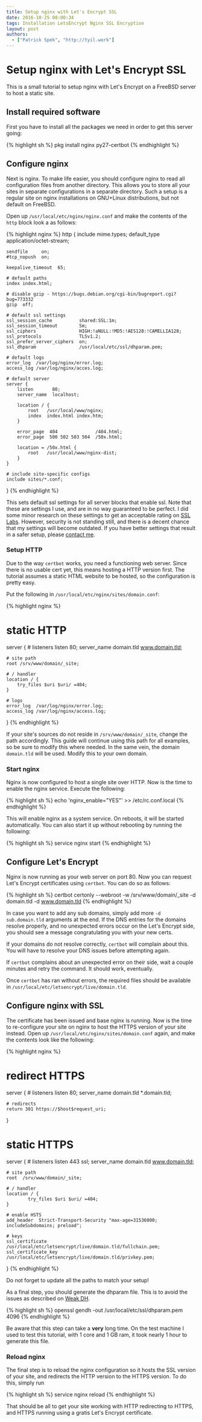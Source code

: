 ```yaml
---
title: Setup nginx with Let's Encrypt SSL
date: 2016-10-25 08:00:34
tags: Installation LetsEncrypt Nginx SSL Encryption
layout: post
authors:
  - ["Patrick Spek", "http://tyil.work"]
---
```


# Setup nginx with Let's Encrypt SSL
This is a small tutorial to setup nginx with Let's Encrypt on a FreeBSD server
to host a static site.

## Install required software
First you have to install all the packages we need in order to get this server
going:

{% highlight sh %}
pkg install nginx py27-certbot
{% endhighlight %}

## Configure nginx
Next is nginx. To make life easier, you should configure nginx to read all
configuration files from another directory. This allows you to store all your sites in
separate configurations in a separate directory. Such a setup is a regular site on
nginx installations on GNU+Linux distributions, but not default on FreeBSD.

Open up `/usr/local/etc/nginx/nginx.conf` and make the contents of the `http`
block look a as follows:

{% highlight nginx %}
http {
    include       mime.types;
    default_type  application/octet-stream;

    sendfile     on;
    #tcp_nopush  on;

    keepalive_timeout  65;

    # default paths
    index index.html;

    # disable gzip - https://bugs.debian.org/cgi-bin/bugreport.cgi?bug=773332
    gzip  off;

    # default ssl settings
    ssl_session_cache          shared:SSL:1m;
    ssl_session_timeout        5m;
    ssl_ciphers                HIGH:!aNULL:!MD5:!AES128:!CAMELLIA128;
    ssl_protocols              TLSv1.2;
    ssl_prefer_server_ciphers  on;
    ssl_dhparam                /usr/local/etc/ssl/dhparam.pem;

    # default logs
    error_log  /var/log/nginx/error.log;
    access_log /var/log/nginx/acces.log;

    # default server
    server {
        listen       80;
        server_name  localhost;

        location / {
            root   /usr/local/www/nginx;
            index  index.html index.htm;
        }

        error_page  404              /404.html;
        error_page  500 502 503 504  /50x.html;

        location = /50x.html {
            root   /usr/local/www/nginx-dist;
        }
    }

    # include site-specific configs
    include sites/*.conf;
}
{% endhighlight %}

This sets default ssl settings for all server blocks that enable ssl. Note that
these are settings I use, and are in no way guaranteed to be perfect. I did some
minor research on these settings to get an acceptable rating on
[SSL Labs][ssllabs]. However, security is not standing still, and there is a
decent chance that my settings will become outdated. If you have better settings
that result in a safer setup, please [contact me][contact].

### Setup HTTP
Due to the way `certbot` works, you need a functioning web server. Since there
is no usable cert yet, this means hosting a HTTP version first. The tutorial
assumes a static HTML website to be hosted, so the configuration is pretty
easy.

Put the following in `/usr/local/etc/nginx/sites/domain.conf`:

{% highlight nginx %}
# static HTTP
server {
    # listeners
    listen 80;
    server_name domain.tld www.domain.tld;

    # site path
    root /srv/www/domain/_site;

    # / handler
    location / {
        try_files $uri $uri/ =404;
    }

    # logs
    error_log  /var/log/nginx/error.log;
    access_log /var/log/nginx/access.log;
}
{% endhighlight %}

If your site's sources do not reside in `/srv/www/domain/_site`, change the
path accordingly. This guide will continue using this path for all examples, so
be sure to modify this where needed. In the same vein, the domain `domain.tld`
will be used. Modify this to your own domain.

### Start nginx
Nginx is now configured to host a single site over HTTP. Now is the time to enable
the nginx service. Execute the following:

{% highlight sh %}
echo 'nginx_enable="YES"' >> /etc/rc.conf.local
{% endhighlight %}

This will enable nginx as a system service. On reboots, it will be started
automatically. You can also start it up without rebooting by running the
following:

{% highlight sh %}
service nginx start
{% endhighlight %}

## Configure Let's Encrypt
Nginx is now running as your web server on port 80. Now you can request Let's
Encrypt certificates using `certbot`. You can do so as follows:

{% highlight sh %}
certbot certonly --webroot -w /srv/www/domain/_site -d domain.tld -d www.domain.tld
{% endhighlight %}

In case you want to add any sub domains, simply add more `-d sub.domain.tld`
arguments at the end. If the DNS entries for the domains resolve properly, and
no unexpected errors occur on the Let's Encrypt side, you should see a message
congratulating you with your new certs.

If your domains do not resolve correctly, `certbot` will complain about this.
You will have to resolve your DNS issues before attempting again.

If `certbot` complains about an unexpected error on their side, wait a couple
minutes and retry the command. It should work, eventually.

Once `certbot` has ran without errors, the required files should be available
in `/usr/local/etc/letsencrypt/live/domain.tld`.

## Configure nginx with SSL
The certificate has been issued and base nginx is running. Now is the time to
re-configure your site on nginx to host the HTTPS version of your site instead.
Open up `/usr/local/etc/nginx/sites/domain.conf` again, and make the contents
look like the following:

{% highlight nginx %}
# redirect HTTPS
server {
    # listeners
    listen 80;
    server_name domain.tld *.domain.tld;

    # redirects
    return 301 https://$host$request_uri;
}

# static HTTPS
server {
    # listeners
    listen  443 ssl;
    server_name  domain.tld www.domain.tld;

    # site path
    root  /srv/www/domain/_site;

    # / handler
    location / {
            try_files $uri $uri/ =404;
    }

    # enable HSTS
    add_header  Strict-Transport-Security "max-age=31536000; includeSubdomains; preload";

    # keys
    ssl_certificate      /usr/local/etc/letsencrypt/live/domain.tld/fullchain.pem;
    ssl_certificate_key  /usr/local/etc/letsencrypt/live/domain.tld/privkey.pem;
}
{% endhighlight %}

Do not forget to update all the paths to match your setup!

As a final step, you should generate the dhparam file. This is to avoid the
issues as described on [Weak DH][weakdh].

{% highlight sh %}
openssl gendh -out /usr/local/etc/ssl/dhparam.pem 4096
{% endhighlight %}

Be aware that this step can take a **very** long time. On the test machine I
used to test this tutorial, with 1 core and 1 GB ram, it took nearly 1 hour to
generate this file.

### Reload nginx
The final step is to reload the nginx configuration so it hosts the SSL version
of your site, and redirects the HTTP version to the HTTPS version. To do this,
simply run

{% highlight sh %}
service nginx reload
{% endhighlight %}

That should be all to get your site working with HTTP redirecting to HTTPS, and
HTTPS running using a gratis Let's Encrypt certificate.

[contact]: https://www.tyil.work/
[ssllabs]: https://www.ssllabs.com/ssltest/analyze.html?d=tyil.work&latest
[weakdh]: https://weakdh.org/

